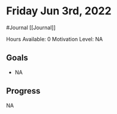 # Friday Jun 3rd, 2022
#Journal [[Journal]]

Hours Available: 0
Motivation Level: NA

## Goals
- NA

## Progress
NA